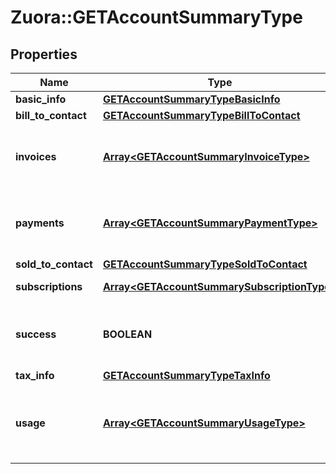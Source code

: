 # Zuora::GETAccountSummaryType

## Properties
Name | Type | Description | Notes
------------ | ------------- | ------------- | -------------
**basic_info** | [**GETAccountSummaryTypeBasicInfo**](GETAccountSummaryTypeBasicInfo.md) |  | [optional] 
**bill_to_contact** | [**GETAccountSummaryTypeBillToContact**](GETAccountSummaryTypeBillToContact.md) |  | [optional] 
**invoices** | [**Array&lt;GETAccountSummaryInvoiceType&gt;**](GETAccountSummaryInvoiceType.md) | Container for invoices. Only returns the last 6 invoices.  | [optional] 
**payments** | [**Array&lt;GETAccountSummaryPaymentType&gt;**](GETAccountSummaryPaymentType.md) | Container for payments. Only returns the last 6 payments.  | [optional] 
**sold_to_contact** | [**GETAccountSummaryTypeSoldToContact**](GETAccountSummaryTypeSoldToContact.md) |  | [optional] 
**subscriptions** | [**Array&lt;GETAccountSummarySubscriptionType&gt;**](GETAccountSummarySubscriptionType.md) | Container for subscriptions.  | [optional] 
**success** | **BOOLEAN** | Returns &#x60;true&#x60; if the request was processed successfully.  | [optional] 
**tax_info** | [**GETAccountSummaryTypeTaxInfo**](GETAccountSummaryTypeTaxInfo.md) |  | [optional] 
**usage** | [**Array&lt;GETAccountSummaryUsageType&gt;**](GETAccountSummaryUsageType.md) | Container for usage data. Only returns the last 6 months of usage.  | [optional] 


